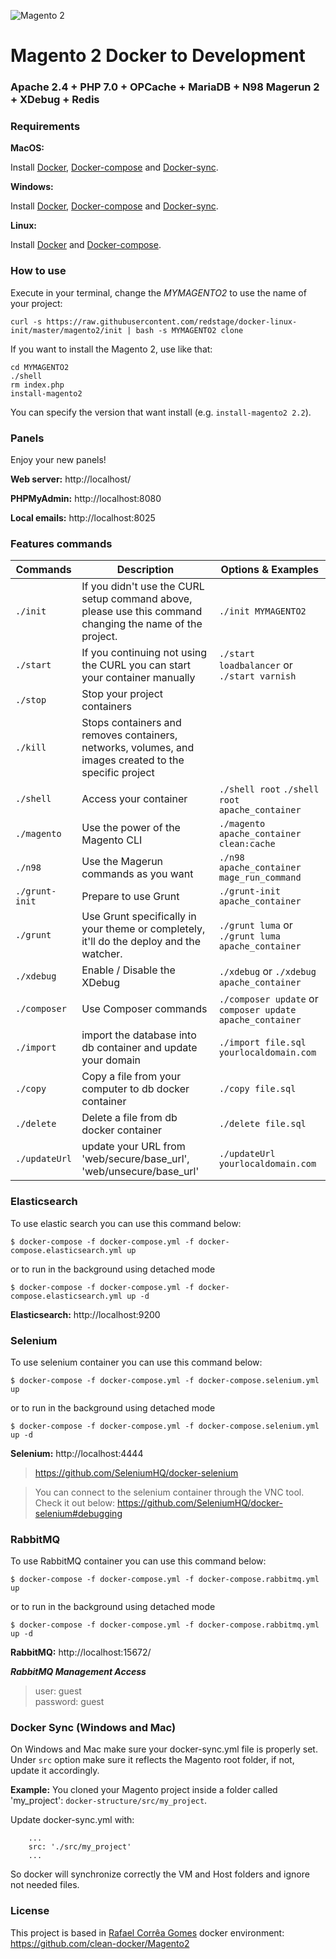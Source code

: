 ![Magento 2](https://cdn.rawgit.com/rafaelstz/magento2-snippets-visualstudio/master/images/icon.png)

#  Magento 2 Docker to Development

### Apache 2.4 + PHP 7.0 + OPCache + MariaDB + N98 Magerun 2 + XDebug + Redis

### Requirements

**MacOS:**

Install [Docker](https://docs.docker.com/docker-for-mac/install/), [Docker-compose](https://docs.docker.com/compose/install/#install-compose) and [Docker-sync](https://github.com/EugenMayer/docker-sync/wiki/docker-sync-on-OSX).

**Windows:**

Install [Docker](https://docs.docker.com/docker-for-windows/install/), [Docker-compose](https://docs.docker.com/compose/install/#install-compose) and [Docker-sync](https://github.com/EugenMayer/docker-sync/wiki/docker-sync-on-Windows).

**Linux:**

Install [Docker](https://docs.docker.com/engine/installation/linux/docker-ce/ubuntu/) and [Docker-compose](https://docs.docker.com/compose/install/#install-compose).

### How to use

Execute in your terminal, change the *MYMAGENTO2* to use the name of your project:

```
curl -s https://raw.githubusercontent.com/redstage/docker-linux-init/master/magento2/init | bash -s MYMAGENTO2 clone
```

If you want to install the Magento 2, use like that:

```
cd MYMAGENTO2
./shell
rm index.php
install-magento2
```

You can specify the version that want install (e.g. `install-magento2 2.2`).

### Panels

Enjoy your new panels!

**Web server:** http://localhost/

**PHPMyAdmin:** http://localhost:8080

**Local emails:** http://localhost:8025

### Features commands

| Commands  | Description  | Options & Examples |
|---|---|---|
| `./init`  | If you didn't use the CURL setup command above, please use this command changing the name of the project.  | `./init MYMAGENTO2` |
| `./start`  | If you continuing not using the CURL you can start your container manually  | `./start loadbalancer` or `./start varnish` |
| `./stop`  | Stop your project containers  | |
| `./kill`  | Stops containers and removes containers, networks, volumes, and images created to the specific project  | |
| `./shell`  | Access your container  | `./shell root` `./shell root apache_container` | |
| `./magento`  | Use the power of the Magento CLI  | `./magento apache_container clean:cache` |
| `./n98`  | Use the Magerun commands as you want | `./n98 apache_container mage_run_command` |
| `./grunt-init`  | Prepare to use Grunt  | `./grunt-init apache_container` |
| `./grunt`  | Use Grunt specifically in your theme or completely, it'll do the deploy and the watcher.  | `./grunt luma` or `./grunt luma apache_container` |
| `./xdebug`  |  Enable / Disable the XDebug | `./xdebug` or `./xdebug apache_container` |
| `./composer`  |  Use Composer commands | `./composer update` or `composer update apache_container` |
| `./import`  |  import the database into db container and update your domain | `./import file.sql yourlocaldomain.com`|
| `./copy`  |  Copy a file from your computer to db docker container | `./copy file.sql`|
| `./delete`  |  Delete a file from db docker container | `./delete file.sql`|
| `./updateUrl`  |  update your URL from 'web/secure/base_url', 'web/unsecure/base_url'| `./updateUrl yourlocaldomain.com`|

### Elasticsearch 

To use elastic search you can use this command below:

`$ docker-compose -f docker-compose.yml -f docker-compose.elasticsearch.yml up`

or to run in the background using detached mode

`$ docker-compose -f docker-compose.yml -f docker-compose.elasticsearch.yml up -d`

**Elasticsearch:** http://localhost:9200

### Selenium 

To use selenium container you can use this command below:

`$ docker-compose -f docker-compose.yml -f docker-compose.selenium.yml up`

or to run in the background using detached mode

`$ docker-compose -f docker-compose.yml -f docker-compose.selenium.yml up -d`

**Selenium:** http://localhost:4444

> https://github.com/SeleniumHQ/docker-selenium

> You can connect to the selenium container through the VNC tool. Check it out below:
> https://github.com/SeleniumHQ/docker-selenium#debugging

### RabbitMQ 

To use RabbitMQ container you can use this command below:

`$ docker-compose -f docker-compose.yml -f docker-compose.rabbitmq.yml up`

or to run in the background using detached mode

`$ docker-compose -f docker-compose.yml -f docker-compose.rabbitmq.yml up -d`

**RabbitMQ:** http://localhost:15672/

***RabbitMQ Management Access*** 

> user: guest \
> password: guest 

### Docker Sync (Windows and Mac)

On Windows and Mac make sure your docker-sync.yml file is properly set.
Under `src` option make sure it reflects the Magento root folder, if not, update it accordingly.

**Example:** You cloned your Magento project inside a folder called 'my_project': `docker-structure/src/my_project`.

Update docker-sync.yml with:

```
	...
	src: './src/my_project'
	...
```

So docker will synchronize correctly the VM and Host folders and ignore not needed files.

### License
This project is based in
[Rafael Corrêa Gomes](https://github.com/rafaelstz/) docker environment: https://github.com/clean-docker/Magento2
